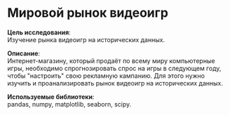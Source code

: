 # Мировой рынок видеоигр

**Цель исследования**:  
Изучение рынка видеоигр на исторических данных.

**Описание**:  
Интернет-магазину, который продаёт по всему миру компьютерные игры, необходимо спрогнозировать спрос на игры в следующем году, чтобы "настроить" свою рекламную кампанию. Для этого нужно изучить и проанализировать рынок видеоигр на исторических данных.

**Используемые библиотеки**:  
pandas, numpy, matplotlib, seaborn, scipy.